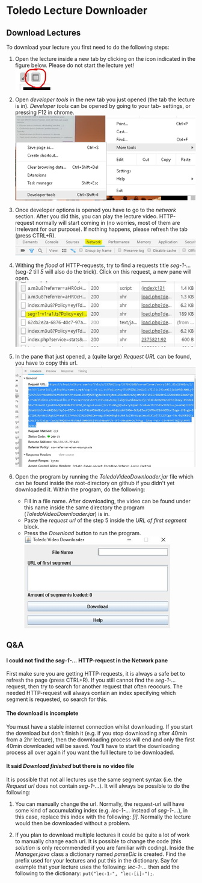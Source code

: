 # Toledo Lecture Downloader
## Download Lectures
To download your lecture you first need to do the following steps:
1. Open the lecture inside a new tab by clicking on the icon indicated
 in the figure below. Please do not start the lecture yet! <br/>
![alt text](/img/new_tab.jpg)

2. Open *developer tools* in the new tab you just opened (the tab the
lecture is in). *Developer tools* can be opened by going to your tab-
settings, or pressing F12 in chrome. <br/>
![alt text](/img/dev_tools.png)

3. Once developer options is opened you have to go to the *network*
section. After you did this, you can play the lecture video. HTTP-
request normally will start coming in (no worries, most of them
are irrelevant for our purpose). If nothing happens, please refresh
the tab (press CTRL+R). <br/>
![alt text](/img/network.jpg)

4. Withing the *flood* of HTTP-requests, try to find a requests title
*seg-1-...* (seg-*2* till *5* will also do the trick). Click on this
request, a new pane will open. <br />
![alt text](/img/network_seg.jpg)

5. In the pane that just opened, a (quite large) *Request URL* can be
found, you have to copy this url. 
![alt text](/img/copy_url.jpg)

6. Open the program by running the *ToledoVideoDownloader.jar* file
which can be found inside the root-directory on github if you didn't
yet downloaded it. Within the program, do the following:
    - Fill in a file name. After downloading, the video can be found
    under this name inside the same directory the program 
    (*ToledoVideoDownloader.jar*) is in.
    - Paste the *request url* of the step 5 inside the *URL of first
    segment* block.
    - Press the *Download* button to run the program.<br/>
![alt text](/img/program.jpg)


## Q&A
#### I could not find the *seg-1-...* HTTP-request in the Network pane
First make sure you are getting HTTP-requests, it is always a safe bet to
refresh the page (press CTRL+R). If you still cannot find the *seg-1-...*
request, then try to search for another request that often reoccurs. The
needed HTTP-request will always contain an index specifying which segment
is requested, so search for this.


#### The download is incomplete
You must have a stable internet connection whilst downloading. If you start
the download but don't finish it (e.g. if you stop downloading after 40min 
from a 2hr lecture), then the downloading process will end and only the first
40min downloaded will be saved. You'll have to start the downloading process
all over again if you want the full lecture to be downloaded.


#### It said *Download finished* but there is no video file
It is possible that not all lectures use the same segment syntax (i.e. 
the *Request url* does not contain *seg-1-...*). It will always be possible 
to do the following:

1. You can manually change the url. Normally, the request-url will have some
kind of accumulating index (e.g. *lec-1-...* instead of *seg-1-...*), in this 
case, replace this index with the following: *[i]*. Normally the lecture 
would then be downloaded without a problem.

2. If you plan to download multiple lectures it could be quite a lot of
work to manually change each url. It is possible to change the code 
(this *solution* is only recommended if you are familiar with coding).
Inside the *Manager.java* class a dictionary named *parseDic* is created.
Find the prefix used for your lectures and put this in the dictionary.
Say for example that your lecture uses the following: *lec-1-...* then
add the following to the dictionary: ``` put("lec-1-", "lec-[i]-"); ```. 